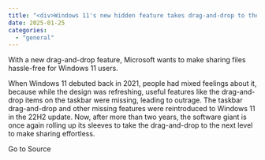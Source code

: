 ```yaml
---
title: "<div>Windows 11's new hidden feature takes drag-and-drop to the next level with a smart sharing feature</div>"
date: 2025-01-25
categories: 
  - "general"
---
```


With a new drag-and-drop feature, Microsoft wants to make sharing files hassle-free for Windows 11 users.

When Windows 11 debuted back in 2021, people had mixed feelings about it, because while the design was refreshing, useful features like the drag-and-drop items on the taskbar were missing, leading to outrage. The taskbar drag-and-drop and other missing features were reintroduced to Windows 11 in the 22H2 update. Now, after more than two years, the software giant is once again rolling up its sleeves to take the drag-and-drop to the next level to make sharing effortless.

Go to Source
